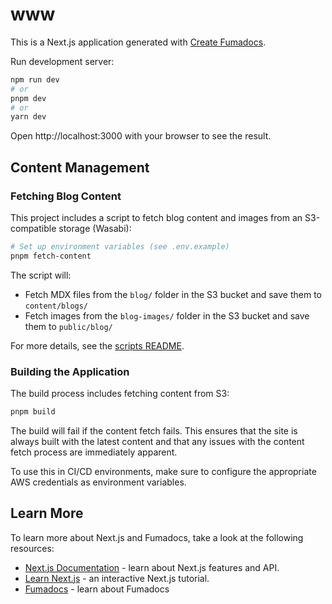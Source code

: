 # www

This is a Next.js application generated with
[Create Fumadocs](https://github.com/fuma-nama/fumadocs).

Run development server:

```bash
npm run dev
# or
pnpm dev
# or
yarn dev
```

Open http://localhost:3000 with your browser to see the result.

## Content Management

### Fetching Blog Content

This project includes a script to fetch blog content and images from an S3-compatible storage (Wasabi):

```bash
# Set up environment variables (see .env.example)
pnpm fetch-content
```

The script will:
- Fetch MDX files from the `blog/` folder in the S3 bucket and save them to `content/blogs/`
- Fetch images from the `blog-images/` folder in the S3 bucket and save them to `public/blog/`

For more details, see the [scripts README](./scripts/README.md).

### Building the Application

The build process includes fetching content from S3:

```bash
pnpm build
```

The build will fail if the content fetch fails. This ensures that the site is always built with the latest content and that any issues with the content fetch process are immediately apparent.

To use this in CI/CD environments, make sure to configure the appropriate AWS credentials as environment variables.

## Learn More

To learn more about Next.js and Fumadocs, take a look at the following
resources:

- [Next.js Documentation](https://nextjs.org/docs) - learn about Next.js
  features and API.
- [Learn Next.js](https://nextjs.org/learn) - an interactive Next.js tutorial.
- [Fumadocs](https://fumadocs.vercel.app) - learn about Fumadocs
